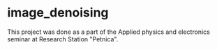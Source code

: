 # image_denoising
This project was done as a part of the Applied physics and electronics seminar at Research Station "Petnica".
